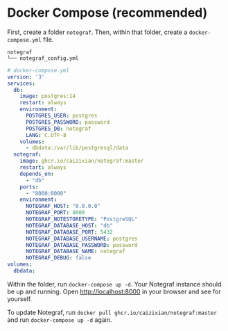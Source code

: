 # Docker Compose (recommended)
First, create a folder `notegraf`.
Then, within that folder, create a `docker-compose.yml` file.
```console
notegraf
└── notegraf_config.yml
```

```yaml
# docker-compose.yml
version: '3'
services:
  db:
    image: postgres:14
    restart: always
    environment:
      POSTGRES_USER: postgres
      POSTGRES_PASSWORD: password
      POSTGRES_DB: notegraf
      LANG: C.UTF-8
    volumes:
      - dbdata:/var/lib/postgresql/data
  notegraf:
    image: ghcr.io/caizixian/notegraf:master
    restart: always
    depends_on:
      - "db"
    ports:
      - "8000:8000"
    environment:
      NOTEGRAF_HOST: "0.0.0.0"
      NOTEGRAF_PORT: 8000
      NOTEGRAF_NOTESTORETYPE: "PostgreSQL"
      NOTEGRAF_DATABASE_HOST: "db"
      NOTEGRAF_DATABASE_PORT: 5432
      NOTEGRAF_DATABASE_USERNAME: postgres
      NOTEGRAF_DATABASE_PASSWORD: password
      NOTEGRAF_DATABASE_NAME: notegraf
      NOTEGRAF_DEBUG: false
volumes:
  dbdata:
```

Within the folder, run `docker-compose up -d`.
Your Notegraf instance should be up and running.
Open <http://localhost:8000> in your browser and see for yourself. 

To update Notegraf, run `docker pull ghcr.io/caizixian/notegraf:master` and run `docker-compose up -d` again. 
